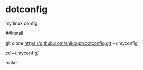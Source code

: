 dotconfig
=========

my linux config

##Install

git clone https://github.com/shikbupt/dotconfig.git ~/.myconfig

cd ~/.myconfig/

make

